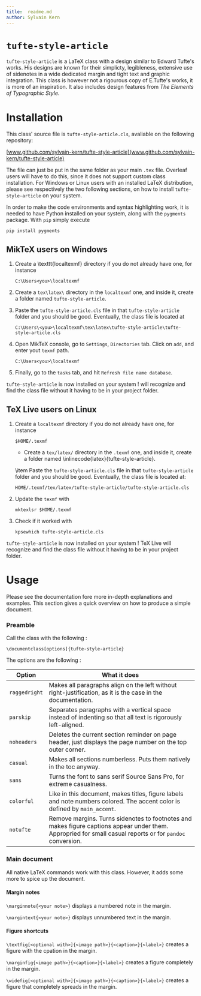 ```yaml
---
title:  readme.md
author: Sylvain Kern
---
```


# `tufte-style-article`

`tufte-style-article` is a LaTeX class with a design similar to Edward Tufte's works. His designs are known for their simplicty, legibleness, extensive use of sidenotes in a wide dedicated margin and tight text and graphic integration. This class is however not a rigourous copy of E.Tufte's works, it is more of an inspiration. It also includes design features from *The Elements of Typographic Style*.


# Installation

This class' source file is `tufte-style-article.cls`, avaliable on the
following repository:

[www.github.com/sylvain-kern/tufte-style-article](www.github.com/sylvain-kern/tufte-style-article)

The file can just be put in the same folder as your main `.tex` file.
Overleaf users will have to do this, since it does not support custom
class installation. For Windows or Linux users with an installed LaTeX
distribution, please see respectively the two following sections, on how
to install `tufte-style-article` on your system.

In order to make the code environments and syntax highlighting work, it
is needed to have Python installed on your system, along with the
`pygments` package. With `pip` simply execute

```
pip install pygments
```

##  MikTeX users on Windows

1.  Create a \texttt{localtexmf} directory if you do not already have one,
    for instance
    ```
    C:\Users<you>\localtexmf
    ```

2.  Create a `tex\latex\` directory in the
    `localtexmf` one, and inside it, create a folder named `tufte-style-article`.

3.  Paste the `tufte-style-article.cls` file in that `tufte-style-article`
    folder and you should be good. Eventually, the class file is located at
    ```
    C:\Users\<you>\localtexmf\tex\latex\tufte-style-article\tufte-style-article.cls
    ```

4.  Open MikTeX console, go to `Settings`,
    `Directories` tab. Click on `add`, and enter yout `texmf` path.
    ```
    C:\Users<you>\localtexmf
    ```

5.  Finally, go to the `tasks` tab, and hit
    `Refresh file name database`.

`tufte-style-article` is now installed on your system ! will recognize
and find the class file without it having to be in your project folder.

## TeX Live users on Linux

1.  Create a `localtexmf` directory if you do not already have one, for
    instance

    ```
    $HOME/.texmf
    ```

    - Create a `tex/latex/` directory in the `.texmf` one, and inside it, create a folder named \inlinecode{latex}{tufte-style-article}.

    \item Paste the `tufte-style-article.cls` file in that `tufte-style-article` folder and you should be good. Eventually, the class file is located at:

    ```
    HOME/.texmf/tex/latex/tufte-style-article/tufte-style-article.cls
    ```

2.  Update the `texmf` with
    ```
    mktexlsr $HOME/.texmf
    ```

3.  Check if it worked with

    ```
    kpsewhich tufte-style-article.cls
    ```

`tufte-style-article` is now installed on your system ! TeX Live will
recognize and find the class file without it having to be in your
project folder.


# Usage

Please see the documentation fore more in-depth explanations and examples. This section gives a quick overview on how to produce a simple document.


### Preamble

Call the class with the following :
```
\documentclass[options]{tufte-style-article}
```

The options are the following :

| Option            | What it does      |
|---                |---                |
|`raggedright`      | Makes all paragraphs align on the left        without right-justification, as it is the case in the documentation. |
|`parskip`          | Separates paragraphs with a vertical space instead of indenting so that all text is rigorously left-aligned. |
| `noheaders`       | Deletes the current section reminder on page header, just displays the page number on the top outer corner. |
| `casual`          | Makes all sections numberless. Puts them natively in the toc anyway. |
| `sans`            | Turns the font to sans serif Source Sans Pro, for extreme casualness. |
| `colorful`        | Like in this document, makes titles, figure labels and note numbers colored. The accent color is defined by `main_accent`. |
| `notufte`         | Remove margins. Turns sidenotes to footnotes and makes figure captions appear under them. Appropried for small casual reports or for `pandoc` conversion. |


### Main document

All native LaTeX commands work with this class. However, it adds some more to spice up the document.

#### Margin notes

`\marginnote{<your note>}` displays a numbered note in the margin.

`\margintext{<your note>}` displays unnumbered text in the margin.

#### Figure shortcuts

`\textfig[<optional with>]{<image path>}{<caption>}{<label>}` creates a figure with the cpation in the margin.

`\marginfig{<image path>}{<caption>}{<label>}` creates a figure completely in the margin.

`\widefig[<optional with>]{<image path>}{<caption>}{<label>}` creates a figure that completely spreads in the margin.

